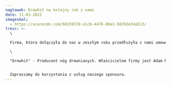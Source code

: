 ```yaml
---
naglowek: Drewhit na kolejny rok z nami
date: 11-03-2022
imagesGal:
  - https://ucarecdn.com/98159729-e1c6-4476-88a1-50392e34a513/
tresc: >-
  \

  Firma, która dołączyła do nas w zeszłym roku przedłużyła z nami umowę na kolejny rok kalendarzowy i tym samym zostaje z nami jako Sponsor Silver, który będzie dbał o dobre środowisko dla naszej młodzieży i drużyny seniorów.\

  \

  "Drewhit" - Producent nóg drewnianych. Właścicielem firmy jest Adam Marciniak, który prowadzi swoją działalność w Sampławie.


  Zapraszamy do korzystania z usług naszego sponsora.
---
```

